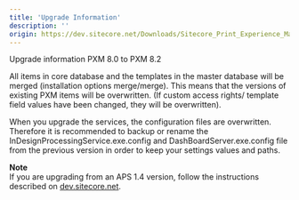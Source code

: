 ```yaml
---
title: 'Upgrade Information'
description: ''
origin: https://dev.sitecore.net/Downloads/Sitecore_Print_Experience_Manager/82/Sitecore_Print_Experience_Manager_82/Upgrade_information
---
```


Upgrade information PXM 8.0 to PXM 8.2

All items in core database and the templates in the master database will be merged (installation options merge/merge). This means that the versions of existing PXM items will be overwritten. (If custom access rights/ template field values have been changed, they will be overwritten).

When you upgrade the services, the configuration files are overwritten. Therefore it is recommended to backup or rename the InDesignProcessingService.exe.config and DashBoardServer.exe.config file from the previous version in order to keep your settings values and paths.

**Note**  
If you are upgrading from an APS 1.4 version, follow the instructions described on [dev.sitecore.net](/downloads/Sitecore_Print_Experience_Manager/8_0/Sitecore_Print_Experience_Manager_for_8_0/Upgrade_Information_IW).
